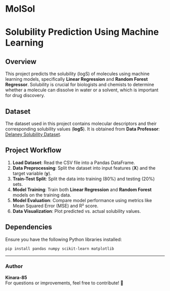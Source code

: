 # MolSol

# Solubility Prediction Using Machine Learning

## Overview
This project predicts the solubility (logS) of molecules using machine learning models, specifically **Linear Regression** and **Random Forest Regressor**. Solubility is crucial for biologists and chemists to determine whether a molecule can dissolve in water or a solvent, which is important for drug discovery.

## Dataset
The dataset used in this project contains molecular descriptors and their corresponding solubility values (**logS**). It is obtained from **Data Professor**:
[Delaney Solubility Dataset](https://github.com/dataprofessor/data/blob/master/delaney_solubility_with_descriptors.csv).

## Project Workflow
1. **Load Dataset**: Read the CSV file into a Pandas DataFrame.
2. **Data Preprocessing**: Split the dataset into input features (**X**) and the target variable (**y**).
3. **Train-Test Split**: Split the data into training (80%) and testing (20%) sets.
4. **Model Training**: Train both **Linear Regression** and **Random Forest** models on the training data.
5. **Model Evaluation**: Compare model performance using metrics like Mean Squared Error (MSE) and R² score.
6. **Data Visualization**: Plot predicted vs. actual solubility values.

## Dependencies
Ensure you have the following Python libraries installed:
```bash
pip install pandas numpy scikit-learn matplotlib
```

---
### Author
**Kinara-85**  
For questions or improvements, feel free to contribute! 🚀

